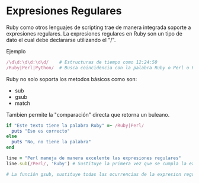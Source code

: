 Expresiones Regulares
=====================

Ruby como otros lenguajes de scripting trae de manera integrada soporte a expresiones regulares. La expresiones regulares
en Ruby son un tipo de dato el cual debe declararse utilizando el "/".

Ejemplo

```ruby
/\d\d:\d\d:\d\d/    # Estructuras de tiempo como 12:24:50
/Ruby|Perl|Python/  # Busca coincidencia con la palabra Ruby o Perl o Python
```

Ruby no solo soporta los metodos básicos como son:

+ sub
+ gsub
+ match

Tambien permite la "comparación" directa que retorna un buleano.

```ruby
if "Este texto tiene la palabra Ruby" =~ /Ruby|Perl/
  puts "Eso es correcto"
else
  puts "No, no tiene la palabra"
end
```

```ruby
line = "Perl maneja de manera excelente las expresiones regulares"
line.sub(/Perl/, 'Ruby') # Sustituye la primera vez que se cumpla la expresion

# La función gsub, sustituye todas las ocurrencias de la expresion regular
```
